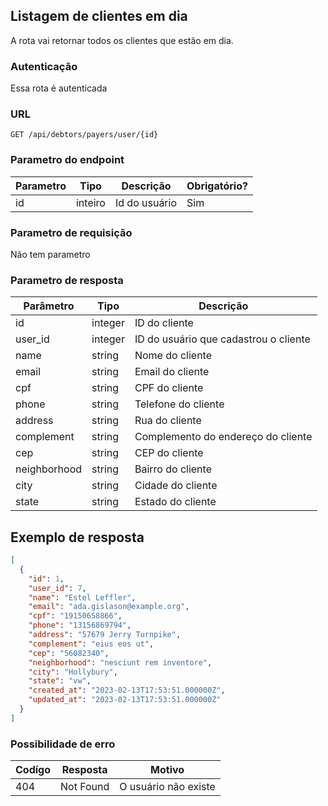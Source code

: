 ## Listagem de clientes em dia

A rota vai retornar todos os clientes que estão em dia.

### Autenticação

Essa rota é autenticada

### URL

`GET /api/debtors/payers/user/{id}`

### Parametro do endpoint

| Parametro | Tipo    | Descrição     | Obrigatório? |
|-----------|---------|---------------|--------------|
| id        | inteiro | Id do usuário | Sim          |

### Parametro de requisição

Não tem parametro

### Parametro de resposta

| Parâmetro    | Tipo    | Descrição                              |
|--------------|---------|----------------------------------------|
| id           | integer | ID do cliente                          |
| user_id      | integer | ID do usuário que cadastrou o cliente  |
| name         | string  | Nome do cliente                        |
| email        | string  | Email do cliente                       |
| cpf          | string  | CPF do cliente                         |
| phone        | string  | Telefone do cliente                    |
| address      | string  | Rua do cliente                         |
| complement   | string  | Complemento do endereço do cliente     |
| cep          | string  | CEP do cliente                         |
| neighborhood | string  | Bairro do cliente                      |
| city         | string  | Cidade do cliente                      |
| state        | string  | Estado do cliente                      |

## Exemplo de resposta

```json
[
  {
    "id": 1,
    "user_id": 7,
    "name": "Estel Leffler",
    "email": "ada.gislason@example.org",
    "cpf": "19150658866",
    "phone": "13156869794",
    "address": "57679 Jerry Turnpike",
    "complement": "eius eos ut",
    "cep": "56082340",
    "neighborhood": "nesciunt rem inventore",
    "city": "Hollybury",
    "state": "vw",
    "created_at": "2023-02-13T17:53:51.000000Z",
    "updated_at": "2023-02-13T17:53:51.000000Z"
  }
]
```

### Possibilidade de erro

| Codígo | Resposta  | Motivo               |
|--------|-----------|----------------------|
| 404    | Not Found | O usuário não existe |
